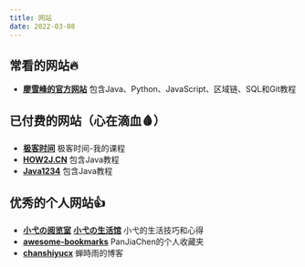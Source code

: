 ```yaml
---
title: 网站
date: 2022-03-08
---
```


## 常看的网站🔥

- [**廖雪峰的官方网站**](https://www.liaoxuefeng.com/) 包含Java、Python、JavaScript、区域链、SQL和Git教程

## 已付费的网站（心在滴血🩸）

- [**极客时间**](https://time.geekbang.org/dashboard/course) 极客时间-我的课程
- [**HOW2J.CN**](https://how2j.cn/) 包含Java教程
- [**Java1234**](http://www.java1234.com/) 包含Java教程

## 优秀的个人网站👍

- [**小弋の阅览室**](https://lovelijunyi.gitee.io/blog/) [**小弋の生活馆**](https://lovelijunyi.gitee.io/) 小弋的生活技巧和心得
- [**awesome-bookmarks**](https://panjiachen.github.io/awesome-bookmarks/) PanJiaChen的个人收藏夹
- [**chanshiyucx**](https://github.com/chanshiyucx) 蝉時雨的博客

